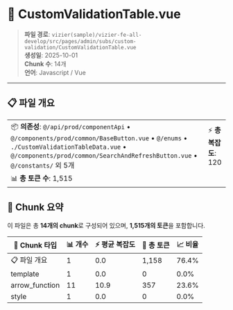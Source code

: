 # 📄 CustomValidationTable.vue

> **파일 경로**: `vizier(sample)/vizier-fe-all-develop/src/pages/admin/subs/custom-validation/CustomValidationTable.vue`  
> **생성일**: 2025-10-01  
> **Chunk 수**: 14개  
> **언어**: Javascript / Vue
---





## 📋 파일 개요

| | |
|--|--|
| 📦 **의존성**: `@/api/prod/componentApi` • `@/components/prod/common/BaseButton.vue` • `@/enums` • `./CustomValidationTableData.vue` • `@/components/prod/common/SearchAndRefreshButton.vue` • `@/constants/` 외 5개 | ⚡ **총 복잡도**: 120 |
| 📊 **총 토큰 수**: 1,515 |  |






## 🧩 Chunk 요약

이 파일은 총 **14개의 chunk**로 구성되어 있으며, **1,515개의 토큰**을 포함합니다.

| 🧩 Chunk 타입 | 📊 개수 | ⚡ 평균 복잡도 | 📝 총 토큰 | 📈 비율 |
|---------------|--------|-------------|----------|--------|
| 📋 파일 개요 | 1 | 0.0 | 1,158 | 76.4% |
| template | 1 | 0.0 | 0 | 0.0% |
| arrow_function | 11 | 10.9 | 357 | 23.6% |
| style | 1 | 0.0 | 0 | 0.0% |

